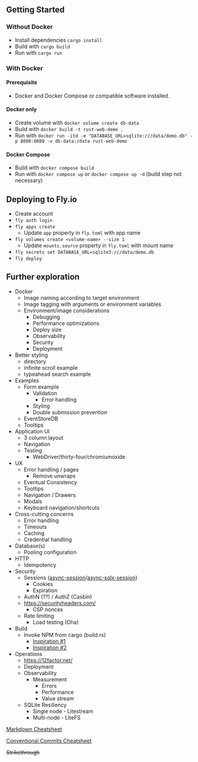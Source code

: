 ## Getting Started

### Without Docker

* Install dependencies `cargo install`
* Build with `cargo build`
* Run with `cargo run`

### With Docker

#### Prerequisite

* Docker and Docker Compose or compatible software installed.

#### Docker only

* Create volume with `docker volume create db-data`
* Build with `docker build -t rust-web-demo .`
* Run with `docker run -itd -e "DATABASE_URL=sqlite:///data/demo.db" -p 8080:8080 -v db-data:/data rust-web-demo`

#### Docker Compose

* Build with `docker compose build`
* Run with `docker compose up` or `docker compose up -d` (build step not necessary)

## Deploying to Fly.io

* Create account
* `fly auth login`
* `fly apps create`
  * Update `app` property in `fly.toml` with app name 
* `fly volumes create <volume-name> --size 1`
  * Update `mounts.source` property in `fly.toml` with mount name
* `fly secrets set DATABASE_URL=sqlite3:///data/demo.db`
* `fly deploy`


## Further exploration
* Docker
  * Image naming according to target environment 
  * Image tagging with arguments or environment variables
  * Environment/image considerations
    * Debugging
    * Performance optimizations
    * Deploy size
    * Observability
    * Security
    * Deployment
* Better styling
  * directory
  * infinite scroll example
  * typeahead search example
* Examples
  * Form example
    * Validation
      * Error handling
    * Styling
    * Double submission prevention
  * EventStoreDB
  * Tooltips
* Application UI
  * 3 column layout
  * Navigation
  * Testing
    * WebDriver/thirty-four/chromiumoxide
* UX
  * Error handling / pages
    * Remove unwraps
  * Eventual Consistency
  * Tooltips
  * Navigation / Drawers
  * Modals
  * Keyboard navigation/shortcuts
* Cross-cutting concerns
  * Error handling
  * Timeouts
  * Caching
  * Credential handling
* Database(s)
  * Pooling configuration
* HTTP
  * Idempotency
* Security
  * Sessions ([async-session](https://github.com/http-rs/async-session)/[async-sqlx-session](https://github.com/jbr/async-sqlx-session))
    * Cookies
    * Expiration
  * AuthN (??) / AuthZ (Casbin)
  * https://securityheaders.com/
    * CSP nonces
  * Rate limiting
    * Load testing (Oha)
* Build
  * Invoke NPM from cargo (build.rs)
    * [Inspiration #1](https://github.com/koute/bytehound/blob/master/server-core/build.rs)
    * [Inspiration #2](https://github.com/davidpdrsn/axum-live-view/blob/main/xtask/src/main.rs)
* Operations
  * https://12factor.net/
  * Deployment
  * Observability
    * Measurement
      * Errors
      * Performance
      * Value stream
  * SQLite Resiliency
    * Single node - Litestream
    * Multi-node - LiteFS

[Markdown Cheatsheet](https://www.markdownguide.org/cheat-sheet/)

[Conventional Commits Cheatsheet](https://cheatography.com/albelop/cheat-sheets/conventional-commits/)

~~Strikethrough~~